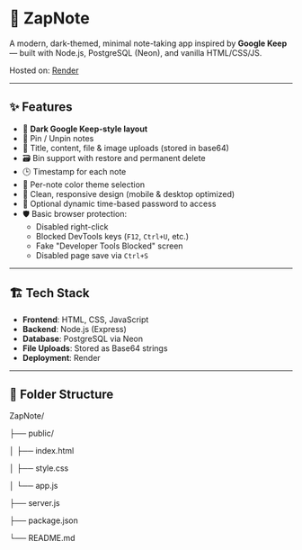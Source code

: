 # 📝 ZapNote

A modern, dark-themed, minimal note-taking app inspired by **Google Keep** — built with Node.js, PostgreSQL (Neon), and vanilla HTML/CSS/JS.

Hosted on: [Render](https://notepad-main.onrender.com)

---

## ✨ Features

- 🎨 **Dark Google Keep-style layout**
- 📌 Pin / Unpin notes
- 📝 Title, content, file & image uploads (stored in base64)
- 🗃️ Bin support with restore and permanent delete
- 🕒 Timestamp for each note
- 🎨 Per-note color theme selection
- 🧼 Clean, responsive design (mobile & desktop optimized)
- 🔐 Optional dynamic time-based password to access
- 🛡️ Basic browser protection:
  - Disabled right-click
  - Blocked DevTools keys (`F12`, `Ctrl+U`, etc.)
  - Fake "Developer Tools Blocked" screen
  - Disabled page save via `Ctrl+S`

---

## 🏗️ Tech Stack

- **Frontend**: HTML, CSS, JavaScript
- **Backend**: Node.js (Express)
- **Database**: PostgreSQL via Neon
- **File Uploads**: Stored as Base64 strings
- **Deployment**: Render

---

## 📁 Folder Structure

ZapNote/

├── public/ 

│   ├── index.html

│   ├── style.css

│   └── app.js

├── server.js

├── package.json

└── README.md


